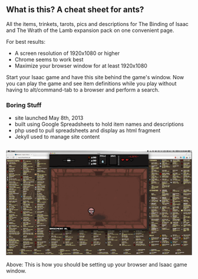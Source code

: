 <div class='onethird column' markdown='1'>

## What is this? A cheat sheet for ants?

All the items, trinkets, tarots, pics and descriptions for The Binding of Isaac and The Wrath of the Lamb expansion pack on one convenient page. 

For best results:

- A screen resolution of 1920x1080 or higher
- Chrome seems to work best
- Maximize your browser window for at least 1920x1080

Start your Isaac game and have this site behind the game's window. Now you can play the game and see item definitions while you play without having to alt/command-tab to a browser and perform a search.
 
### Boring Stuff

- site launched May 8th, 2013
- built using Google Spreadsheets to hold item names and descriptions
- php used to pull spreadsheets and display as html fragment
- Jekyll used to manage site content

</div>

<div class='twothirds column' markdown='1'>

[![screenshot](/img/how-to-use.png)](/img/how-to-use.png)

Above: This is how you should be setting up your browser and Isaac game window.

</div>